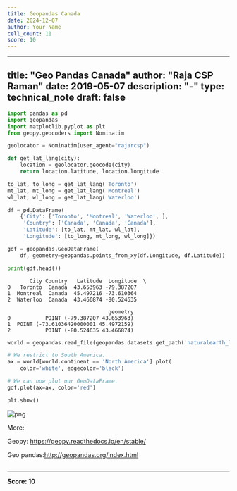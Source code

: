```yaml
---
title: Geopandas Canada
date: 2024-12-07
author: Your Name
cell_count: 11
score: 10
---
```


---
title: "Geo Pandas Canada"
author: "Raja CSP Raman"
date: 2019-05-07
description: "-"
type: technical_note
draft: false
---

```python
import pandas as pd
import geopandas
import matplotlib.pyplot as plt
from geopy.geocoders import Nominatim
```


```python
geolocator = Nominatim(user_agent="rajarcsp")
```


```python
def get_lat_lang(city):
    location = geolocator.geocode(city)
    return location.latitude, location.longitude
```


```python
to_lat, to_long = get_lat_lang('Toronto')
mt_lat, mt_long = get_lat_lang('Montreal')
wl_lat, wl_long = get_lat_lang('Waterloo')
```


```python
df = pd.DataFrame(
    {'City': ['Toronto', 'Montreal', 'Waterloo', ],
     'Country': ['Canada', 'Canada', 'Canada'],
     'Latitude': [to_lat, mt_lat, wl_lat],
     'Longitude': [to_long, mt_long, wl_long]})
```


```python
gdf = geopandas.GeoDataFrame(
    df, geometry=geopandas.points_from_xy(df.Longitude, df.Latitude))
```


```python
print(gdf.head())
```

           City Country   Latitude  Longitude  \
    0   Toronto  Canada  43.653963 -79.387207   
    1  Montreal  Canada  45.497216 -73.610364   
    2  Waterloo  Canada  43.466874 -80.524635   
    
                                    geometry  
    0           POINT (-79.387207 43.653963)  
    1  POINT (-73.61036420000001 45.4972159)  
    2           POINT (-80.524635 43.466874)  



```python
world = geopandas.read_file(geopandas.datasets.get_path('naturalearth_lowres'))

# We restrict to South America.
ax = world[world.continent == 'North America'].plot(
    color='white', edgecolor='black')

# We can now plot our GeoDataFrame.
gdf.plot(ax=ax, color='red')

plt.show()
```


    
![png](/mlnotes/images/geopandas_canada_8_0.png)
    


More:

Geopy:
https://geopy.readthedocs.io/en/stable/

Geo pandas:http://geopandas.org/index.html


```python

```


---
**Score: 10**